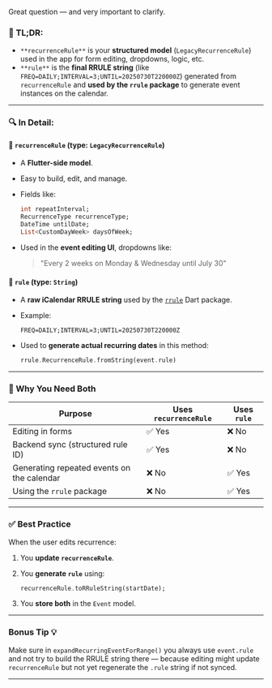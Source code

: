 Great question — and very important to clarify.

### 🔁 TL;DR:

* `**recurrenceRule**` is your **structured model** (`LegacyRecurrenceRule`) used in the app for form editing, dropdowns, logic, etc.
* `**rule**` is the **final RRULE string** (like `FREQ=DAILY;INTERVAL=3;UNTIL=20250730T220000Z`) generated from `recurrenceRule` and **used by the `rrule` package** to generate event instances on the calendar.

---

### 🔍 In Detail:

#### 🧩 `recurrenceRule` (type: `LegacyRecurrenceRule`)

* A **Flutter-side model**.
* Easy to build, edit, and manage.
* Fields like:

  ```dart
  int repeatInterval;
  RecurrenceType recurrenceType;
  DateTime untilDate;
  List<CustomDayWeek> daysOfWeek;
  ```
* Used in the **event editing UI**, dropdowns like:

  > "Every 2 weeks on Monday & Wednesday until July 30"

#### 🧵 `rule` (type: `String`)

* A **raw iCalendar RRULE string** used by the [`rrule`](https://pub.dev/packages/rrule) Dart package.
* Example:

  ```
  FREQ=DAILY;INTERVAL=3;UNTIL=20250730T220000Z
  ```
* Used to **generate actual recurring dates** in this method:

  ```dart
  rrule.RecurrenceRule.fromString(event.rule)
  ```

---

### 🧠 Why You Need Both

| Purpose                                    | Uses `recurrenceRule` | Uses `rule` |
| ------------------------------------------ | --------------------- | ----------- |
| Editing in forms                           | ✅ Yes                 | ❌ No        |
| Backend sync (structured rule ID)          | ✅ Yes                 | ❌ No        |
| Generating repeated events on the calendar | ❌ No                  | ✅ Yes       |
| Using the `rrule` package                  | ❌ No                  | ✅ Yes       |

---

### ✅ Best Practice

When the user edits recurrence:

1. You **update `recurrenceRule`**.
2. You **generate `rule`** using:

   ```dart
   recurrenceRule.toRRuleString(startDate);
   ```
3. You **store both** in the `Event` model.

---

### Bonus Tip 💡

Make sure in `expandRecurringEventForRange()` you always use `event.rule` and not try to build the RRULE string there — because editing might update `recurrenceRule` but not yet regenerate the `.rule` string if not synced.

---
